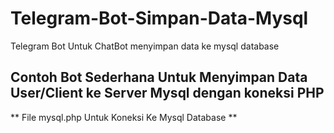 # Telegram-Bot-Simpan-Data-Mysql
Telegram Bot Untuk ChatBot menyimpan data ke mysql database

## Contoh Bot Sederhana Untuk Menyimpan Data User/Client ke Server Mysql dengan koneksi PHP

** File mysql.php Untuk Koneksi Ke Mysql Database **

